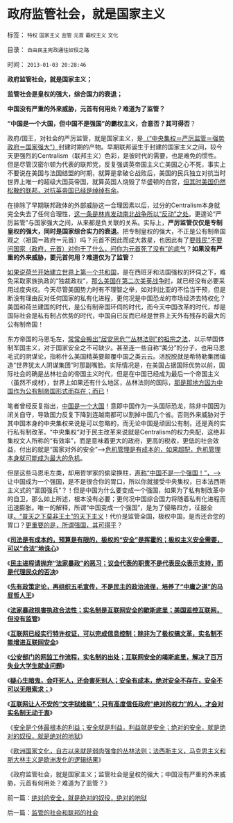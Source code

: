 # 政府监管社会，就是国家主义

标签： `特权` `国家主义` `监管` `元首` `霸权主义` `文化` 

目录： `自由民主宪政通往奴役之路`

时间： `2013-01-03 20:28:46`

**政府监管社会，就是国家主义；**

**监管社会是皇权的强大，综合国力的衰退；**

**中国没有严重的外来威胁，元首有何用处？难道为了监管？**

**“中国是一个大国，但中国不是强国”的霸权主义，合意否？其可得否**？

政府/国王，对社会的严厉监管，就是国家主义，是[（“中央集权＝严厉监管＝强势政府＝国家强大”）](../../../2012/10/29/革命是监管的伴生物，监管制造了革命的必要性.md)封建时期的产物。早期联邦诞生于封建的国家主义之间，较今天更强烈的Centralism（联邦主义）色彩，是彼时代的需要，也是难免的惯性。但是尽管汉密尔顿为代表的联邦党，反复强调英帝国主义亡美国之心不死，事实上不要说在美国与法国结盟的时期，就算是拿破仑战败后，美国的民兵独立对抗当时世界上唯一的超级大国英帝国，就算英国人烧毁了华盛顿的白宫，[但其时美国仍然松散的联邦，对抗英帝国已经是绰绰有余](../../../2011/3/17/美国引进农民工政策成负债.md)。

在排除了早期联邦政体的外部威胁这一合理因素以后，过分的Centralism本身就完全失去了任何合理性，[这一条是林肯发动南北战争所以“反动”之处](../../../2011/7/14/林肯奠定了美国社会再次和解的基础.md)。更遑论“严厉监管”与国家强大之间，从来都是负关联的关系。实际上，**严厉监管仅仅是专制皇权的强大，同时是国家综合实力的衰退**。把专制皇权的强大，不正是公有制帝国观之（祖国＝政府＝元首）吗？元首不因此而成大救星，也因此有了[要贱民“不要问国家（政府，元首）对你干了什么，问你为元首死了没有”的底气](../../../2009/7/28/不要问国家对你做了什么，要问你为国家做了什么.md)？**如果没有严重的外来威胁，要元首何用？难道仅为了监管**？

[如果说荷兰开始建立世界上第一个共和国](../../../2011/8/19/荷兰不是真正意义的民主公民社会.md)，是在西班牙和法国强权的环伺之下，难免采取家族执政的“独裁政权”，[那么美国在第二次美英战争时](../../../2011/5/9/独立战争没有保证美国的独立；星条旗歌.md)，就已经没有必要采用过度央权。今天尽管美国势力时有不理智之举，如对利比亚的不恰当干预，但是断没有理由反对任何国家的私有化进程，更何况是中国恐龙的市场经济去特权化？美国和荷兰建国的时代，是公有制帝国环伺的时代，而今天中国改革的时代，却是国际社会是私有制占优势的时代，中国自已反而已经是世界上天外有残存的最大的公有制帝国！

东方帝国的马恩毛左，[常常会搬出“居安思危”“丛林法则”的祖宗之法](../../../2012/7/21/国家是危机管理的工具，危机有不同的等级.md)，以示举国体制军国主义，对于国家安全之不可缺少。甚至连一些自称“美分”的分子，也用马恩毛式的阴谋论，指称什么美国精英要颠覆中国之类云云。活脱脱就是希特勒集团编造“世界犹太人阴谋集团”时那副嘴脸。实际情况是，在美国占据国际优势以前，国际社会的确是丛林社会的帝国主义时代，但是在中国已经成为最后一个帝国主义（虽然不成材），世界上如果还有什么地区，丛林法则的国际，[那是那地方因为中国作为公有制帝国形式而存在；而已](../../../2012/1/1/多数人暴政的“怀旧”“复古”的虚拟正义.md)！

笔者曾经反复指出，[中国是一个大国](../../../2009/9/30/中国是一个大国！.md)！意即中国作为一头国际恐龙，除非中国因为闭关自守，导致国力反复下降到连越南都可以割掉中国几个省。否则外来威胁对于其中国本身的中央集权来说是可以忽略的，而无论中国是顽固公有制，还是真的实行私有制改革。“中央集权“对于民主改革来说就是Centralism的权力央配，这绝非集权文人所称的“有效率”，而是意味着更大的政府，更高的税收，更低的社会效益，付出的就是“国家对外的安全”——>[危机管理是有成本的，如果超配，危机管理本身就可能成为最大的危机](../../../2011/1/8/当“居安思危”成为陋习.md)。

但是这些马恩毛左类，却用哲学家的偷梁换柱，[声称“中国不是一个强国！”，——>](../../../2009/9/29/民族主义可以是卖国手段，爱国与卖国可以逻辑等效.md)让中国成为一个强国，是不是很合你的胃口，所以你就接受中央集权，日本法西斯主义式的“富国强兵”？！但是中国为什么要变成一个强国，如果为了私有制改革中的自卫，那么如上所述，根本没有必要；更何况中国综合国力将随着私有化进程而迅速膨胀。唯一的解释，所谓“中国变成一个强国”，是为了侵略四方，征服全球[，“普天之下莫非王土”的天下主义](../../../2009/9/28/中国怀旧复古的乌托邦传统文化.md)！代价是监管全国，极权中国，是否还合您的胃口？[更重要的是，所谓强国，其可得乎](../../../2009/10/1/大国霸权主义阻碍中国和平崛起.md)？

《[**司法是有成本的，预算是有限的，极权的“安全”是挥霍的；极权主义安全需要，可以“合法”地诛心**](../../../2012/12/31/安全成本可以被挥霍，诛心可以被合法.md)》

《[**民主进程请抛弃“法家暴政”的恶习；议会代表的职责不是代表民众表示支持，而是代理民众的否决**](../../../2012/12/31/民主为何不能被代表？议会的意义在于否决票！.md)》

《[**先有政策定论，再组织五毛宣传，不是民主的政治流徎，培养了“中庸之道”的马屁哲人王**](../../../2012/12/31/为既有定论定制马屁的国产哲人王.md)》

《[**法家暴政损害执政合法性；实名制是互联网安全的歇斯底里；美国监控互联网，但没有监管**](../../../2013/1/1/实名制是互联网安全的歇斯底里，美国监控互联网，但不监管.md)》

《[**互联网已经实行特许权证，可以完成信息控制；除非为了极权搞文革，实名制不能增进互联网安全**](../../../2013/1/1/实名制恶化改革合法性，完全无助于互联网安全.md)》

《[**公安部门的网监工作流程，实名制的出处；互联网安全的竭斯底里，解决了百万失业大学生就业问题**](../../../2013/1/2/网监工作流程，实名制的好处.md)》

《[**疑心生暗鬼，会吓死人，还会害死别人；安全有成本，绝对安全不存在，安全不可以无限索求；**](../../../2013/1/2/安全有成本，绝对安全不存在.md)》

《[**互联网让人不安的“文字狱维稳”；只有高度信任政府“绝对的权力”的人，才会对实名制无动于衷**](../../../2013/1/2/宗教战争的彼此残杀，皆因社会安全的歇斯底里；.md)》

《[安全是个体最根本的利益；安全就是利益，利益就是安全；绝对的安全，就是绝对的奴役，就是绝对的地狱](../../../2013/1/2/绝对的安全，就是绝对的奴役，绝对的地狱.md)》

《[欧洲国家文化，自古以来就是弱肉强食的丛林法则；法西斯主义，马克思主义和斯大林主义是欧洲发化的逻辑结果](../../../2012/11/1/欧洲基督教文化，自古以来就是弱肉强食.md)》

《政府监管社会，就是国家主义；监管社会是皇权的强大；中国没有严重的外来威胁，元首有何用处？难道为了监管？》



前一篇：[绝对的安全，就是绝对的奴役，绝对的地狱](../../../2013/1/2/绝对的安全，就是绝对的奴役，绝对的地狱.md)

后一篇：[监管的社会和联邦的社会](../../../2013/1/3/监管的社会和联邦的社会.md)